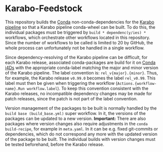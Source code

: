 # Karabo-Feedstock

This repository builds the [Conda](https://anaconda.org) non-conda-dependencies for the [Karabo pipeline](https://github.com/i4Ds/Karabo-Pipeline) so that a Karabo pipeline conda-wheel can be built. To do this, the individual packages must be triggered by `build * dependenc(y/ies) *` workflows, which orchestrate other workflows located in this repository. Since the number of workflows to be called is limited to 20 by GitHub, the whole process can unfortunately not be handled in a single workflow.

Since dependency-resolving of the Karabo pipeline can be difficult, for each Karabo release, associated conda-packages are build for it on [Conda i4Ds](https://anaconda.org/i4Ds/repo) with the appropriate conda-label matching the major and minor version of the Karabo pipeline. The label convention is: `rel_v{major}.{minor}`. Thus, for example, the Karabo release `v0.99.0` becomes the label `rel_v0.99`. This label must then be given when triggering the workflow (`Actions.{workflow-name}.Run workflow.label`). To keep this convention consistent with the Karabo releases, no incompatible dependency changes may be made for patch releases, since the patch is not part of the label convention.

Version management of the packages to be built is normally handled by the `build base (build_base.yml)` super workflow. In it, the versions of the packages can be updated to a new version. **Important:** There are also packages where version changes also require adjustments in the `conda build-recipe`, for example in `meta.yaml`. In it can be e.g. fixed git-commits or dependencies, which do not correspond any more with the updated version of the package to be built. The individual builds with version changes must be tested beforehand, before the Karabo release.